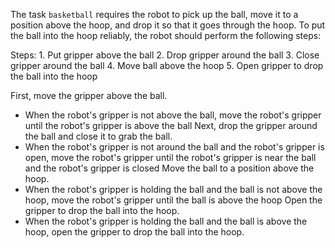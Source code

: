 The task `basketball` requires the robot to pick up the ball, move it to a position above the hoop, and drop it so that it goes through the hoop. To put the ball into the hoop reliably, the robot should perform the following steps:

Steps:  1. Put gripper above the ball  2. Drop gripper around the ball  3. Close gripper around the ball  4. Move ball above the hoop  5. Open gripper to drop the ball into the hoop

First, move the gripper above the ball.
- When the robot's gripper is not above the ball, move the robot's gripper until the robot's gripper is above the ball
Next, drop the gripper around the ball and close it to grab the ball.
- When the robot's gripper is not around the ball and the robot's gripper is open, move the robot's gripper until the robot's gripper is near the ball and the robot's gripper is closed
Move the ball to a position above the hoop.
- When the robot's gripper is holding the ball and the ball is not above the hoop, move the robot's gripper until the ball is above the hoop
Open the gripper to drop the ball into the hoop.
- When the robot's gripper is holding the ball and the ball is above the hoop, open the gripper to drop the ball into the hoop.